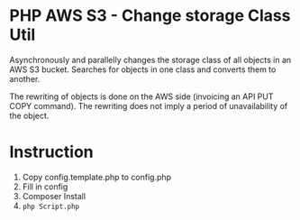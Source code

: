 PHP AWS S3 - Change storage Class Util
===========================

Asynchronously and parallelly changes the storage class of all objects in an AWS S3 bucket.
Searches for objects in one class and converts them to another.

The rewriting of objects is done on the AWS side (invoicing an API PUT COPY command). The rewriting does not imply a period of unavailability of the object.

# Instruction

1. Copy config.template.php to config.php
2. Fill in config
3. Composer Install
4. ``` php Script.php ```

